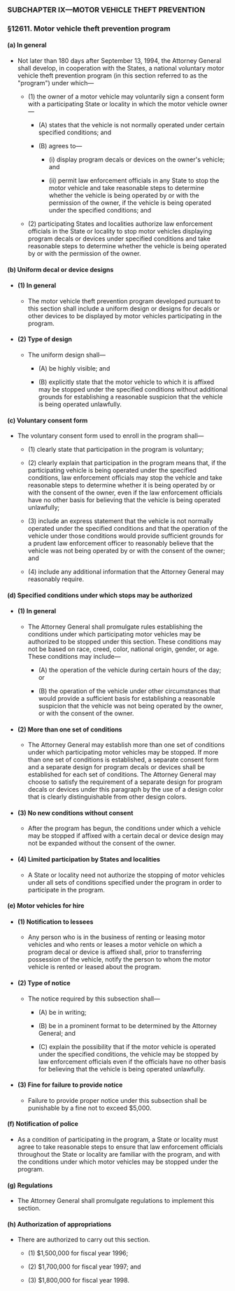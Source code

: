 ### SUBCHAPTER IX—MOTOR VEHICLE THEFT PREVENTION

### §12611. Motor vehicle theft prevention program
#### (a) In general
* Not later than 180 days after September 13, 1994, the Attorney General shall develop, in cooperation with the States, a national voluntary motor vehicle theft prevention program (in this section referred to as the "program") under which—

  * (1) the owner of a motor vehicle may voluntarily sign a consent form with a participating State or locality in which the motor vehicle owner—

    * (A) states that the vehicle is not normally operated under certain specified conditions; and

    * (B) agrees to—

      * (i) display program decals or devices on the owner's vehicle; and

      * (ii) permit law enforcement officials in any State to stop the motor vehicle and take reasonable steps to determine whether the vehicle is being operated by or with the permission of the owner, if the vehicle is being operated under the specified conditions; and


  * (2) participating States and localities authorize law enforcement officials in the State or locality to stop motor vehicles displaying program decals or devices under specified conditions and take reasonable steps to determine whether the vehicle is being operated by or with the permission of the owner.

#### (b) Uniform decal or device designs
* #### (1) In general
  * The motor vehicle theft prevention program developed pursuant to this section shall include a uniform design or designs for decals or other devices to be displayed by motor vehicles participating in the program.

* #### (2) Type of design
  * The uniform design shall—

    * (A) be highly visible; and

    * (B) explicitly state that the motor vehicle to which it is affixed may be stopped under the specified conditions without additional grounds for establishing a reasonable suspicion that the vehicle is being operated unlawfully.

#### (c) Voluntary consent form
* The voluntary consent form used to enroll in the program shall—

  * (1) clearly state that participation in the program is voluntary;

  * (2) clearly explain that participation in the program means that, if the participating vehicle is being operated under the specified conditions, law enforcement officials may stop the vehicle and take reasonable steps to determine whether it is being operated by or with the consent of the owner, even if the law enforcement officials have no other basis for believing that the vehicle is being operated unlawfully;

  * (3) include an express statement that the vehicle is not normally operated under the specified conditions and that the operation of the vehicle under those conditions would provide sufficient grounds for a prudent law enforcement officer to reasonably believe that the vehicle was not being operated by or with the consent of the owner; and

  * (4) include any additional information that the Attorney General may reasonably require.

#### (d) Specified conditions under which stops may be authorized
* #### (1) In general
  * The Attorney General shall promulgate rules establishing the conditions under which participating motor vehicles may be authorized to be stopped under this section. These conditions may not be based on race, creed, color, national origin, gender, or age. These conditions may include—

    * (A) the operation of the vehicle during certain hours of the day; or

    * (B) the operation of the vehicle under other circumstances that would provide a sufficient basis for establishing a reasonable suspicion that the vehicle was not being operated by the owner, or with the consent of the owner.

* #### (2) More than one set of conditions
  * The Attorney General may establish more than one set of conditions under which participating motor vehicles may be stopped. If more than one set of conditions is established, a separate consent form and a separate design for program decals or devices shall be established for each set of conditions. The Attorney General may choose to satisfy the requirement of a separate design for program decals or devices under this paragraph by the use of a design color that is clearly distinguishable from other design colors.

* #### (3) No new conditions without consent
  * After the program has begun, the conditions under which a vehicle may be stopped if affixed with a certain decal or device design may not be expanded without the consent of the owner.

* #### (4) Limited participation by States and localities
  * A State or locality need not authorize the stopping of motor vehicles under all sets of conditions specified under the program in order to participate in the program.

#### (e) Motor vehicles for hire
* #### (1) Notification to lessees
  * Any person who is in the business of renting or leasing motor vehicles and who rents or leases a motor vehicle on which a program decal or device is affixed shall, prior to transferring possession of the vehicle, notify the person to whom the motor vehicle is rented or leased about the program.

* #### (2) Type of notice
  * The notice required by this subsection shall—

    * (A) be in writing;

    * (B) be in a prominent format to be determined by the Attorney General; and

    * (C) explain the possibility that if the motor vehicle is operated under the specified conditions, the vehicle may be stopped by law enforcement officials even if the officials have no other basis for believing that the vehicle is being operated unlawfully.

* #### (3) Fine for failure to provide notice
  * Failure to provide proper notice under this subsection shall be punishable by a fine not to exceed $5,000.

#### (f) Notification of police
* As a condition of participating in the program, a State or locality must agree to take reasonable steps to ensure that law enforcement officials throughout the State or locality are familiar with the program, and with the conditions under which motor vehicles may be stopped under the program.

#### (g) Regulations
* The Attorney General shall promulgate regulations to implement this section.

#### (h) Authorization of appropriations
* There are authorized to carry out this section.

  * (1) $1,500,000 for fiscal year 1996;

  * (2) $1,700,000 for fiscal year 1997; and

  * (3) $1,800,000 for fiscal year 1998.